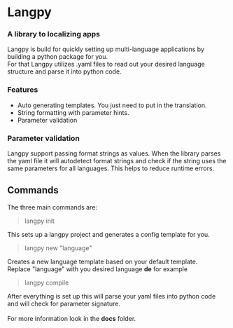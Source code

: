 # Langpy
### A library to localizing apps


Langpy is build for quickly setting up multi-language applications by building a python package for you. <br>
For that Langpy utilizes .yaml files to read out your desired language structure and parse it into python code.

### Features
 - Auto generating templates. You just need to put in the translation.
 - String formatting with parameter hints.
 - Parameter validation

### Parameter validation
<p>
Langpy support passing format strings as values.
When the library parses the yaml file it will autodetect format strings and check if the string uses the same
parameters for all languages. This helps to reduce runtime errors.
</p>

## Commands
The three main commands are:

>langpy init

This sets up a langpy project and generates a config template for you.

>langpy new "language"

Creates a new language template based on your default template.<br>
Replace "language" with you desired language **de** for example

>langpy compile

After everything is set up this will parse your yaml files into python code and will check for 
parameter signature.
<br><br>
For more information look in the **docs** folder.
